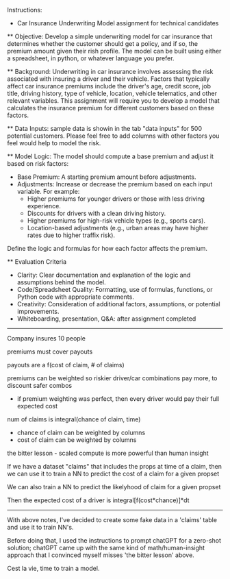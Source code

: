 Instructions:

* Car Insurance Underwriting Model assignment for technical candidates

** Objective: Develop a simple underwriting model for car insurance that determines whether the customer should get a policy, and if so, the premium amount given their rish profile.  The model can be built using either a spreadsheet, in python, or whatever language you prefer.

** Background: Underwriting in car insurance involves assessing the risk associated with insuring a driver and their vehicle.  Factors that typically affect car insurance premiums include the driver's age, credit score, job title, driving history, type of vehicle, location, vehicle telematics, and other relevant variables.  This assignment will require you to develop a model that calculates the insurance premium for different customers based on these factors.

** Data Inputs: sample data is showin in the tab "data inputs" for 500 potential customers.  Please feel free to add columns with other factors you feel would help to model the risk.

** Model Logic: The model should compute a base premium and adjust it based on risk factors:

- Base Premium: A starting premium amount before adjustments.
- Adjustments: Increase or decrease the premium based on each input variable.  For example:
    - Higher premiums for younger drivers or those with less driving experience.
    - Discounts for drivers with a clean driving history.
    - Higher premiums for high-risk vehicle types (e.g., sports cars).
    - Location-based adjustments (e.g., urban areas may have higher rates due to higher traffix risk).

Define the logic and formulas for how each factor affects the premium.

** Evaluation Criteria

- Clarity: Clear documentation and explanation of the logic and assumptions behind the model.
- Code/Spreadsheet Quality: Formatting, use of formulas, functions, or Python code with appropriate comments.
- Creativity: Consideration of additional factors, assumptions, or potential improvements.
- Whiteboarding, presentation, Q&A: after assignment completed



-----

Company insures 10 people

premiums must cover payouts

payouts are a f(cost of claim, # of claims)

premiums can be weighted so riskier driver/car combinations pay more, to discount safer combos
- if premium weighting was perfect, then every driver would pay their full expected cost


num of claims is integral(chance of claim, time)
- chance of claim can be weighted by columns
- cost of claim can be weighted by columns

the bitter lesson - scaled compute is more powerful than human insight

If we have a dataset "claims" that includes the props at time of a claim, then we can use it to train a NN to predict the cost of a claim for a given propset

We can also train a NN to predict the likelyhood of claim for a given propset

Then the expected cost of a driver is integral[f(cost*chance)]*dt


-----

With above notes, I've decided to create some fake data in a 'claims' table and use it to train NN's.

Before doing that, I used the instructions to prompt chatGPT for a zero-shot solution; chatGPT came up with the same kind of math/human-insight approach that I convinced myself misses 'the bitter lesson' above.

Cest la vie, time to train a model.